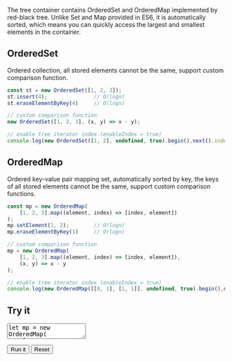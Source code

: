 The tree container contains OrderedSet and OrderedMap implemented by red-black tree. Unlike Set and Map provided in ES6, it is automatically sorted, which means you can quickly access the largest and smallest elements in the container.

## OrderedSet

Ordered collection, all stored elements cannot be the same, support custom comparison function.

```typescript
const st = new OrderedSet([1, 2, 3]);
st.insert(4);               // O(logn)
st.eraseElementByKey(4)     // O(logn)

// custom comparison function
new OrderedSet([1, 2, 3], (x, y) => x - y);

// enable tree iterator index (enableIndex = true)
console.log(new OrderedSet([1, 2], undefined, true).begin(),next().index);   // 1
```

## OrderedMap

Ordered key-value pair mapping set, automatically sorted by key, the keys of all stored elements cannot be the same, support custom comparison functions.

```typescript
const mp = new OrderedMap(
    [1, 2, 3].map((element, index) => [index, element])
);
mp.setElement(1, 2);        // O(logn)
mp.eraseElementByKey(1)     // O(logn)

// custom comparison function
mp = new OrderedMap(
    [1, 2, 3].map((element, index) => [index, element]),
    (x, y) => x - y
);

// enable tree iterator index (enableIndex = true)
console.log(new OrderedMap([[0, 1], [1, 1]], undefined, true).begin(),next().index);   // 1
```

## Try it

<p>
<textarea id='input'>
let mp = new OrderedMap(
    [1, 2, 3].map((element, index) => [index, element])
);
mp.setElement(1, 2);        // O(logn)
mp.eraseElementByKey(1)     // O(logn)
mp = new OrderedMap(
    [1, 2, 3].map((element, index) => [index, element]),
    (x, y) => x - y
);
mp.forEach(([key, value]) => console.log([key, value]));
</textarea>
</p>

<div id='output'></div>

<button id='run'>Run it</button>
<button id='reset'>Reset</button>
